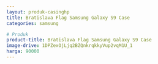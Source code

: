 ```yaml
---
layout: produk-casinghp
title: Bratislava Flag Samsung Galaxy S9 Case
categories: samsung

# Produk
product-title: Bratislava Flag Samsung Galaxy S9 Case
image-drive: 1DPZexOjLjq2BZQnkrqkkyVup2vqM1U_1
harga: 90000
---
```

